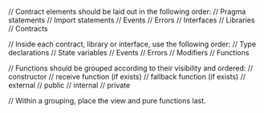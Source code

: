 // Contract elements should be laid out in the following order:
//     Pragma statements
//     Import statements
//     Events
//     Errors
//     Interfaces
//     Libraries
//     Contracts

// Inside each contract, library or interface, use the following order:
//     Type declarations
//     State variables
//     Events
//     Errors
//     Modifiers
//     Functions

// Functions should be grouped according to their visibility and ordered:
//     constructor
//     receive function (if exists)
//     fallback function (if exists)
//     external
//     public
//     internal
//     private

// Within a grouping, place the view and pure functions last.